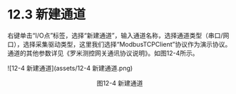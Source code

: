 # 12.3 新建通道

右键单击“I/O点”标签，选择“新建通道”，输入通道名称，选择通道类型（串口/网口），选择采集驱动类型，这里我们选择“ModbusTCPClient”协议作为演示协议。通道的其他参数详见《罗米测控网关通讯协议说明》。如图12-4所示。

![12-4 新建通道](assets/12-4 新建通道.png)

<center>图12-4 新建通道</center>

